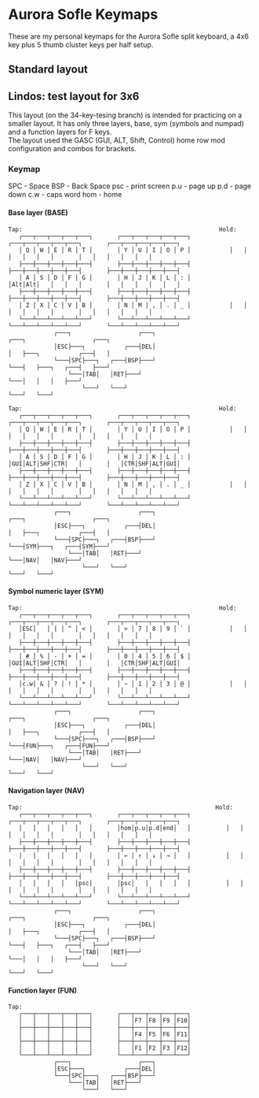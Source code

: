 # Aurora Sofle Keymaps
These are my personal keymaps for the Aurora Sofle split keyboard, a 4x6 key plus 5 thumb cluster keys per half setup.

## Standard layout


## Lindos: test layout for 3x6 
This layout (on the 34-key-tesing branch) is intended for practicing on a smaller layout.
It has only three layers, base, sym (symbols and numpad) and a function layers for F keys.  
The layout used the GASC (GUI, ALT, Shift, Control) home row mod configuration and combos for brackets.

### Keymap
SPC - Space
BSP - Back Space
psc - print screen
p.u - page up
p.d - page down
c.w - caps word
hom - home 

 
#### Base layer (BASE)
    Tap:                                                        Hold:                                                                                                                                     
       ┌───┬───┬───┬───┬───┐       ┌───┬───┬───┬───┬───┐           ┌───┬───┬───┬───┬───┐       ┌───┬───┬───┬───┬───┐
       │ Q │ W │ E │ R │ T │       │ Y │ U │ I │ O │ P │           │   │   │   │   │   │       │   │   │   │   │   │
       ├───┼───┼───┼───┼───┤       ├───┼───┼───┼───┼───┤           ├───┼───┼───┼───┼───┤       ├───┼───┼───┼───┼───┤
       │ A │ S │ D │ F │ G │       │ H │ J │ K │ L │ : │           │Alt│Alt│   │   │   │       │   │   │   │   │   │
       ├───┼───┼───┼───┼───┤       ├───┼───┼───┼───┼───┤           ├───┼───┼───┼───┼───┤       ├───┼───┼───┼───┼───┤
       │ Z │ X │ C │ V │ B │       │ N │ M │ , │ . │ _ │           │   │   │   │   │   │       │   │   │   │   │   │
       └───┴───┴───┴───┴───┘       └───┴───┴───┴───┴───┘           └───┴───┴───┴───┴───┘       └───┴───┴───┴───┴───┘
                 ┌───┐                   ┌───┐                               ┌───┐                   ┌───┐
                 │ESC├───┐           ┌───┤DEL│                               │   ├───┐           ┌───┤   │
                 └───┤SPC├───┐   ┌───┤BSP├───┘                               └───┤   ├───┐   ┌───┤   ├───┘
                     └───│TAB│   │RET├───┘                                       └───│   │   │   ├───┘
                         └───┘   └───┘                                               └───┘   └───┘
 
    Tap:                                                        Hold: 
       ┌───┬───┬───┬───┬───┐       ┌───┬───┬───┬───┬───┐           ┌───┬───┬───┬───┬───┐       ┌───┬───┬───┬───┬───┐
       │ Q │ W │ E │ R │ T │       │ Y │ U │ I │ O │ P │           │   │   │   │   │   │       │   │   │   │   │   │
       ├───┼───┼───┼───┼───┤       ├───┼───┼───┼───┼───┤           ├───┼───┼───┼───┼───┤       ├───┼───┼───┼───┼───┤
       │ A │ S │ D │ F │ G │       │ H │ J │ K │ L │ : │           │GUI│ALT│SHF│CTR│   │       │   │CTR│SHF│ALT│GUI│
       ├───┼───┼───┼───┼───┤       ├───┼───┼───┼───┼───┤           ├───┼───┼───┼───┼───┤       ├───┼───┼───┼───┼───┤
       │ Z │ X │ C │ V │ B │       │ N │ M │ , │ . │ _ │           │   │   │   │   │   │       │   │   │   │   │   │
       └───┴───┴───┴───┴───┘       └───┴───┴───┴───┴───┘           └───┴───┴───┴───┴───┘       └───┴───┴───┴───┴───┘
                 ┌───┐                   ┌───┐                               ┌───┐                   ┌───┐
                 │ESC├───┐           ┌───┤DEL│                               │   ├───┐           ┌───┤   │
                 └───┤SPC├───┐   ┌───┤BSP├───┘                               └───┤SYM├───┐   ┌───┤SYM├───┘
                     └───│TAB│   │RET├───┘                                       └───│NAV│   │NAV├───┘
                         └───┘   └───┘                                               └───┘   └───┘

#### Symbol numeric layer (SYM)
    Tap:                                                        Hold:
       ┌───┬───┬───┬───┬───┐       ┌───┬───┬───┬───┬───┐           ┌───┬───┬───┬───┬───┐       ┌───┬───┬───┬───┬───┐
       │ESC│   │ | │ ^ │ < │       │ > │ 7 │ 8 │ 9 │ ` │           │   │   │   │   │   │       │   │   │   │   │   │
       ├───┼───┼───┼───┼───┤       ├───┼───┼───┼───┼───┤           ├───┼───┼───┼───┼───┤       ├───┼───┼───┼───┼───┤
       │ # │ % │ - │ + │ = │       │ 0 │ 4 │ 5 │ 6 │ $ │           │GUI│ALT│SHF│CTR│   │       │   │CTR│SHF│ALT│GUI│
       ├───┼───┼───┼───┼───┤       ├───┼───┼───┼───┼───┤           ├───┼───┼───┼───┼───┤       ├───┼───┼───┼───┼───┤
       │c.w│ & │ ? │ ! │ * │       │ ~ │ 1 │ 2 │ 3 │ @ │           │   │   │   │   │   │       │   │   │   │   │   │
       └───┴───┴───┴───┴───┘       └───┴───┴───┴───┴───┘           └───┴───┴───┴───┴───┘       └───┴───┴───┴───┴───┘
                 ┌───┐                   ┌───┐                               ┌───┐                   ┌───┐
                 │ESC├───┐           ┌───┤DEL│                               │   ├───┐           ┌───┤   │
                 └───┤SPC├───┐   ┌───┤BSP├───┘                               └───┤FUN├───┐   ┌───┤FUN├───┘
                     └───│TAB│   │RET├───┘                                       └───│NAV│   │NAV├───┘
                         └───┘   └───┘                                               └───┘   └───┘

#### Navigation layer (NAV)
    Tap:                                                       Hold:                                                                                                                                                         
       ┌───┬───┬───┬───┬───┐       ┌───┬───┬───┬───┬───┐          ┌───┬───┬───┬───┬───┐       ┌───┬───┬───┬───┬───┐
       │   │   │   │   │   │       │hom│p.u│p.d│end│   │          │   │   │   │   │   │       │   │   │   │   │   │
       ├───┼───┼───┼───┼───┤       ├───┼───┼───┼───┼───┤          ├───┼───┼───┼───┼───┤       ├───┼───┼───┼───┼───┤
       │   │   │   │   │   │       │ ← │ ↑ │ ↓ │ → │   │          │   │   │   │   │   │       │   │   │   │   │   │
       ├───┼───┼───┼───┼───┤       ├───┼───┼───┼───┼───┤          ├───┼───┼───┼───┼───┤       ├───┼───┼───┼───┼───┤
       │   │   │   │   │psc│       │psc│   │   │   │   │          │   │   │   │   │   │       │   │   │   │   │   │
       └───┴───┴───┴───┴───┘       └───┴───┴───┴───┴───┘          └───┴───┴───┴───┴───┘       └───┴───┴───┴───┴───┘
                 ┌───┐                   ┌───┐                              ┌───┐                   ┌───┐          
                 │ESC├───┐           ┌───┤DEL│                              │   ├───┐           ┌───┤   │          
                 └───┤SPC├───┐   ┌───┤BSP├───┘                              └───┤   ├───┐   ┌───┤   ├───┘          
                     └───│TAB│   │RET├───┘                                      └───│   │   │   ├───┘              
                         └───┘   └───┘                                              └───┘   └───┘                  

#### Function layer (FUN)
    Tap:                                                
       ┌───┬───┬───┬───┬───┐       ┌───┬───┬───┬───┬───┐
       │   │   │   │   │   │       │   │F7 │F8 │F9 │F10│
       ├───┼───┼───┼───┼───┤       ├───┼───┼───┼───┼───┤
       │   │   │   │   │   │       │   │F4 │F5 │F6 │F11│
       ├───┼───┼───┼───┼───┤       ├───┼───┼───┼───┼───┤
       │   │   │   │   │   │       │   │F1 │F2 │F3 │F12│
       └───┴───┴───┴───┴───┘       └───┴───┴───┴───┴───┘
                 ┌───┐                   ┌───┐          
                 │ESC├───┐           ┌───┤DEL│          
                 └───┤SPC├───┐   ┌───┤BSP├───┘          
                     └───│TAB│   │RET├───┘              
                         └───┘   └───┘                  

